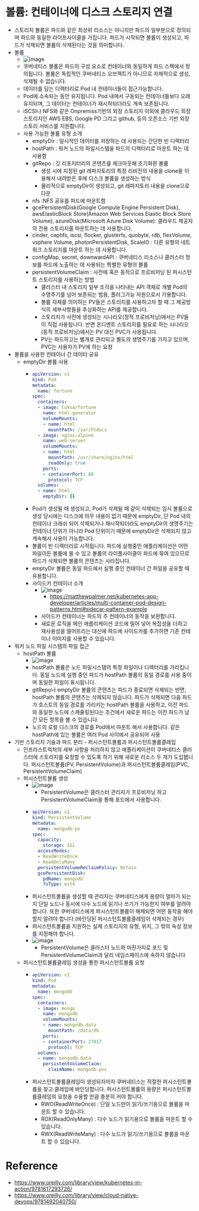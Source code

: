 # 볼륨: 컨테이너에 디스크 스토리지 연결 
- 스토리지 볼륨은 파드와 같은 최상위 리소스는 아니지만 파드의 일부분으로 정의되며 파드와 동일한 라이프사이클을 가집니다. 파드가 시작되면 볼륨이 생성되고, 파드가 삭제되면 볼륨이 삭제된다는 것을 의미합니다.
- 볼륨
  - ![image](https://user-images.githubusercontent.com/47103479/230571873-eec9bc52-1758-46e4-aadc-bc4817b56a09.png)
  - 쿠버네티스 볼륨은 파드의 구성 요소로 컨테이너와 동일하게 파드 스펙에서 정의됩니다. 볼륨은 독립적인 쿠버네티스 오브젝트가 아니므로 자체적으로 생성, 삭제될 수 없습니다. 
  - 데이터를 담는 디렉터리로 Pod 내 컨테이너들이 접근가능합니다.
  - Pod에 소속되는 동안 유지됩니다. Pod 내에서 구동되는 컨테이너들보다 오래 유지되며, 그 데이터는 컨테이너가 재시작되더라도 계속 보존됩니다.
  - iSCSI나 NFS와 같은 Onpremiss기반의 외장 스토리지 이외에 클라우드 외장 스토리지인 AWS EBS, Google PD 그리고 github, 등의 오픈소스 기반 외장스토리 서비스를 지원합니다.
  - 사용 가능한 볼륨 유형 소개 
    - emptyDir : 일시적인 데이터를 저장하는 데 사용되는 간단한 빈 디렉터리 
    - hostPath : 워커 노드의 파일시스템을 파드의 디렉터리로 마운트 하는 데 사용함 
    - gitRepo : 깃 리포지터리의 콘텐츠를 체크아웃해 초기화환 볼륨 
      - 생성 시에 지정된 git 레파지토리의 특정 리비전의 내용을 clone을 이용해서 내려받은 후에 디스크 볼륨을 생성하는 방식
      - 물리적으로 emptyDir이 생성되고, git 레파지토리 내용을 clone으로 다운    
    - nfs :NFS 공유를 파드에 마운트함 
    - gcePersistentDisk(Google Compute Engine Persistent Disk), awsElasticBlock Store(Amazon Web Services Elastic Block Store Volume), azureDisk(Microsoft Azure Disk Volume): 클라우드 제공자의 전용 스토리지를 마운트하는 데 사용합니다.
    - cinder, cephfs, iscsi, flocker, glusterfs, quobyte, rdb, flexVolume, vsphere Volume, photonPersistentDisk, ScaleIO : 다른 유형의 네트워크 스토리지를 마운트 하는 데 사용합니다. 
    - configMap, secret, downwardAPI : 쿠버네티스 리소스나 클러스터 정보를 파드에 노출하는 데 사용되는 특별한 유형의 볼륨 
    - persistentVolumeClaim : 사전에 혹은 동적으로 프로비저닝 된 퍼시스턴트 스토리지를 사용하는 방법 
      - 클러스터 내 스토리지 일부 조각을 나타내는 API 객체로 개별 Pod의 수명주기를 넘어 보존되는 범용, 플러그가능 자원으로서 가용합니다.
      - 볼륨 자체를 의미하는 PV들은 스토리지를 사용하고자 할 때 그 제공방식의 세부사항들을 추상화하는 API를 제공합니다.
      - 스토리지가 사전에 생성되는 시나리오(정적 프로비저닝)에서는 PV들이 직접 사용됩니다. 반면 온디멘트 스토리지를 필요로 하는 시나리오(동적 프로비저닝)에서는 PV 대신 PVC가 사용됩니다.
      - PV는 파드하고는 별개로 관리되고 별도의 생명주기를 가지고 있으며, PVC는 사용자가 PV에 하는 요청
- 볼륨을 사용한 컨테이너 간 데이터 공유
  - emptyDir 볼륨 사용 
    - ```yaml
      apiVersion: v1
      kind: Pod
      metadata:
        name: fortune
      spec:
        containers:
        - image: luksa/fortune
          name: html-generator
          volumeMounts:
          - name: html
            mountPath: /var/htdocs
        - image: nginx:alpine
          name: web-server
          volumeMounts:
          - name: html
            mountPath: /usr/share/nginx/html
            readOnly: true
          ports:
          - containerPort: 80
            protocol: TCP
        volumes:
        - name: html
          emptyDir: {}
      ```
    - Pod가 생성될 때 생성되고, Pod가 삭제될 때 같이 삭제되는 임시 볼륨으로 생성 당시에는 디스크에 아무 내용이 없기 때문에 emptyDir, 단 Pod 내의 컨테이너 크래쉬 되어 삭제되거나 재시작되더라도 emptyDir의 생명주기는 컨테이너 단위가 아니라 Pod 단위이기 때문에 emptyDir은 삭제되지 않고 계속해서 사용이 가능합니다.  
    - 볼륨이 빈 디렉터리로 시작됩니다. 파드에 실행중인 애플리케이션은 어떤 파일이든 볼륨에 쓸 수 있고 볼륨의 라이플사이클이 파드에 묶여 있으므로 파드가 삭제되면 볼륨의 콘텐츠는 사라집니다. 
    - emptyDir 볼륨은 동일 파드에서 실행 중인 컨테이너 간 파일을 공유할 때 유용합니다.
    - 사이드카 컨테이너 소개
      - ![image](https://user-images.githubusercontent.com/47103479/233387859-2d399077-618f-4435-9770-de7d794305c7.png)
        - https://matthewpalmer.net/kubernetes-app-developer/articles/multi-container-pod-design-patterns.html#sidecar-pattern-example
      - 사이드카 컨테이너는 파드의 주 컨테이너의 동작을 보완합니다.
      - 새로운 로직을 메인 애플리케이션 코드에 밀어 넣어 복잡성을 더하고 재사용성을 떨어뜨리는 대신에 파드에 사이드카를 추가하면 기존 컨테이너 이미지를 사용할 수 있습니다.   
- 워커 노드 파일 시스템의 파일 접근
  - hostPath 볼륨
    - ![image](https://user-images.githubusercontent.com/47103479/230862512-19ec4eed-2570-4c0c-bc15-dacdd333c63d.png)
    - hostPath 볼륨은 노드 파일시스템의 특정 파일이나 디렉터리를 가리킵니다. 동일 노드에 실행 중인 파드가 hostPath 볼륨의 동일 경로를 사용 중이며 동일한 파일이 표시됩니다.
    - gitRepo나 emptyDir 볼륨의 콘텐츠는 파드가 종료되면 삭제되는 반면, hostPath 볼륨의 콘텐츠는 삭제되지 않습니다. 파드가 삭제되면 다음 파드가 호스트의 동일 경로를 가리키는 hostPath 볼륨을 사용하고, 이전 파드와 동일한 노드에 스케줄링된다는 조건에서 새로운 파드는 이전 파드가 남긴 모든 항목을 볼 수 있습니다. 
    - 노드의 로컬 디스크의 경로를 Pod에서 마운트 해서 사용합니다. 같은 hostPath에 있는 볼륨은 여러 Pod 사이에서 공유되어 사용
- 기반 스토리지 기술과 파드 분리 - 퍼시스턴트볼륨과 퍼시스턴트볼륨클레임
  - 인프라스트럭처의 세부 사항을 처리하지 않고 애플리케이션이 쿠버네티스 클러스터에 스토리지를 요청할 수 있도록 하기 위해 새로운 리소스 두 개가 도입됍니다. 퍼시스턴트볼륨(PV, PersistentVolume)과 퍼시스턴트볼륨클레임(PVC, PersistentVolumeClaim)
  - 퍼시스턴트볼륨 생성 
    - ![image](https://user-images.githubusercontent.com/47103479/230865633-037d0977-4848-4d83-8c40-43c2b79b5901.png)
      - PersistentVolume은 클러스터 관리자가 프로비저닝 하고 PersistentVolumeClaim을 통해 포드에서 사용합니다.
    - ```yaml
      apiVersion: v1
      kind: PersistentVolume
      metadata:
        name: mongodb-pv
      spec:
        capacity:
          storage: 1Gi
        accessModes:
        - ReadWriteOnce
        - ReadOnlyMany
        persistentVolumeReclaimPolicy: Retain
        gcePersistentDisk:
          pdName: mongodb
          fsType: ext4
      ```
    - 퍼시스턴트볼륨을 생성할 때 관리자는 쿠버네티스에게 용량이 얼마가 되는지 단일 노드나 동시에 다수 노드에 읽기나 쓰기가 가능한지 여부를 알려야 합니다. 또한 쿠버네티스에게 퍼시스턴트볼륨이 해제되면 어떤 동작을 해야 할지 알려야 합니다.(바인딩된 퍼시스턴트볼륨클레임이 삭제되는 경우)
    - 퍼시스턴트볼륨을 지원하는 실제 스토리지의 유형, 위치, 그 밖의 속성 정보를 지정해야 합니다.
    - ![image](https://user-images.githubusercontent.com/47103479/230865922-9392a6cc-0098-4708-9577-bc38cd0d6226.png)
      - PersistentVolume은 클러스터 노드와 마찬가지로 포드 및 PersistentVolumeClaim과 달리 네임스페이스에 속하지 않습니다
  - 퍼시스턴트볼륨클레임 생성을 통한 퍼시스턴트볼륨 요청 
    - ```yaml
      apiVersion: v1
      kind: Pod
      metadata:
        name: mongodb
      spec:
        containers:
        - image: mongo
          name: mongodb
          volumeMounts:
          - name: mongodb-data
            mountPath: /data/db
          ports:
          - containerPort: 27017
            protocol: TCP
        volumes:
        - name: mongodb-data
          persistentVolumeClaim:
            claimName: mongodb-pvc
      ```
    - 퍼시스턴트볼륨클레임이 생성되자마자 쿠버네티스는 적절한 퍼시스턴트볼륨을 찾고 클레임에 바인딩합니다. 퍼시스턴트볼륨의 용량은 퍼시스턴트볼륨클레임의 요청을 수용할 만큼 충분히 커야 합니다.
      - RWO(ReadWriteOnce) : 단일 노드만이 읽기/쓰기용으로 볼륨을 마운트 할 수 있습니다.
      - ROX(ReadOnlyMany) : 다수 노드가 읽기용으로 볼륨을 마운트 할 수 있습니다.
      - RWX(ReadWriteMany) : 다수 노드가 읽기/쓰기용으로 볼륨을 마운트 할 수 있습니다. 

# Reference
- https://www.oreilly.com/library/view/kubernetes-in-action/9781617293726/
- https://www.oreilly.com/library/view/cloud-native-devops/9781492040750/
